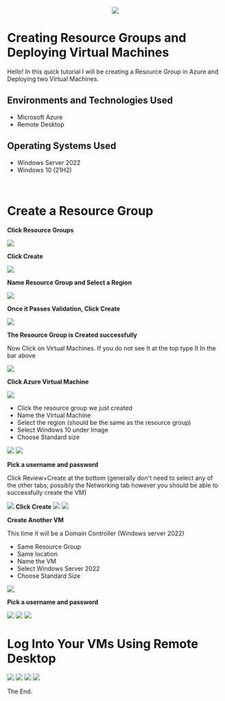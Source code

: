<p align="center">
  <img src="https://i.imgur.com/wWBmJ7Q.png">

  
<h1> Creating Resource Groups and Deploying Virtual Machines</h1>

Hello! In this quick tutorial I will be creating a Resource Group in Azure and Deploying two Virtual Machines.
<br/>

<h2>Environments and Technologies Used</h2>

- Microsoft Azure
- Remote Desktop

<h2>Operating Systems Used </h2>

- Windows Server 2022
- Windows 10 (21H2)
<br/>

<h1> Create a Resource Group</h1>

<b> Click Resource Groups </b>

<img src="https://i.imgur.com/NrGgVuJ.png">

<b> Click Create </b>

<img src="https://i.imgur.com/UJTuszX.png">

<b> Name Resource Group and Select a Region</b>

<img src="https://i.imgur.com/fLHYXfd.png">

<b> Once it Passes Validation, Click Create </b>

<img src="https://i.imgur.com/6deTcDx.png">

<b> The Resource Group is Created successfully</b>

<p> Now Click on Virtual Machines. If you do not see It at the top type It In the bar above</p>

<img src="https://i.imgur.com/xL1DRc5.png">

<b> Click Azure Virtual Machine </b>

<img src="https://i.imgur.com/NhP73RP.png">

- Click the resource group we just created
- Name the Virtual Machine
- Select the region (should be the same as the resource group)
- Select Windows 10 under Image
- Choose Standard size

<img src="https://i.imgur.com/dCdqLvl.png">
<img src="https://i.imgur.com/LWfS961.png">

<b> Pick a username and password </b>

<p>Click Review+Create at the bottom (generally don't need to select any of the other tabs; possibly the Networking tab however you should be able to successfully create the VM) </p>

<img src="https://i.imgur.com/aOgot3Z.png">
<b> Click Create</b>
<img src="https://i.imgur.com/VygfVOP.png">
<img src="https://i.imgur.com/9Xorpyy.png">

<b>Create Another VM</b>
<p> This time it will be a Domain Controller (Windows server 2022) </p>

- Same Resource Group
- Same location
- Name the VM
- Select Windows Server 2022
- Choose Standard Size

<img src="https://i.imgur.com/x80cYg2.png">

<b> Pick a username and password</b>

<img src="https://i.imgur.com/s59AcEf.png">
<img src="https://i.imgur.com/bW3yEsO.png">

<img src="https://i.imgur.com/uH5X8d0.png">


<h1>Log Into Your VMs Using Remote Desktop</h1>

<img src="https://i.imgur.com/9xZm757.png">
<img src="https://i.imgur.com/pQ75TNI.png">

<img src="https://i.imgur.com/63QtNtj.png">
<img src="https://i.imgur.com/G5Rd7kJ.png">

The End.
